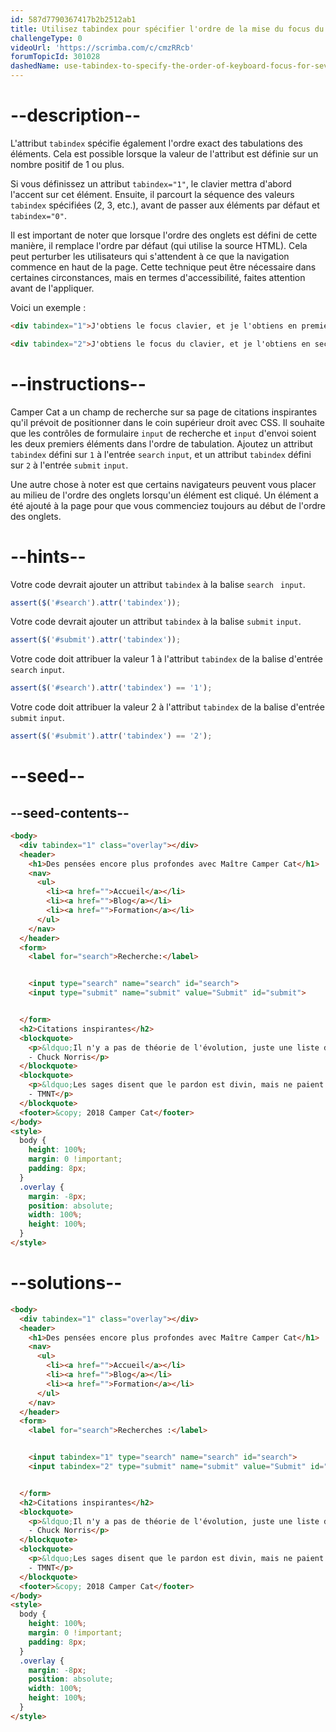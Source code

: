 ```yaml
---
id: 587d7790367417b2b2512ab1
title: Utilisez tabindex pour spécifier l'ordre de la mise du focus du clavier pour plusieurs éléments
challengeType: 0
videoUrl: 'https://scrimba.com/c/cmzRRcb'
forumTopicId: 301028
dashedName: use-tabindex-to-specify-the-order-of-keyboard-focus-for-several-elements
---
```


# --description--

L'attribut `tabindex` spécifie également l'ordre exact des tabulations des éléments. Cela est possible lorsque la valeur de l'attribut est définie sur un nombre positif de 1 ou plus.

Si vous définissez un attribut `tabindex="1"`, le clavier mettra d'abord l'accent sur cet élément. Ensuite, il parcourt la séquence des valeurs `tabindex` spécifiées (2, 3, etc.), avant de passer aux éléments par défaut et `tabindex="0"`.

Il est important de noter que lorsque l'ordre des onglets est défini de cette manière, il remplace l'ordre par défaut (qui utilise la source HTML). Cela peut perturber les utilisateurs qui s'attendent à ce que la navigation commence en haut de la page. Cette technique peut être nécessaire dans certaines circonstances, mais en termes d'accessibilité, faites attention avant de l'appliquer.

Voici un exemple :

```html
<div tabindex="1">J'obtiens le focus clavier, et je l'obtiens en premier !</div>
```

```html
<div tabindex="2">J'obtiens le focus du clavier, et je l'obtiens en second !</div>
```

# --instructions--

Camper Cat a un champ de recherche sur sa page de citations inspirantes qu'il prévoit de positionner dans le coin supérieur droit avec CSS. Il souhaite que les contrôles de formulaire `input` de recherche et `input` d'envoi soient les deux premiers éléments dans l'ordre de tabulation. Ajoutez un attribut `tabindex` défini sur `1` à l'entrée `search` `input`, et un attribut `tabindex` défini sur `2` à l'entrée `submit` `input`.

Une autre chose à noter est que certains navigateurs peuvent vous placer au milieu de l'ordre des onglets lorsqu'un élément est cliqué. Un élément a été ajouté à la page pour que vous commenciez toujours au début de l'ordre des onglets.

# --hints--

Votre code devrait ajouter un attribut `tabindex` à la balise `search ` `input`.

```js
assert($('#search').attr('tabindex'));
```

Votre code devrait ajouter un attribut `tabindex` à la balise `submit` `input`.

```js
assert($('#submit').attr('tabindex'));
```

Votre code doit attribuer la valeur 1 à l'attribut `tabindex` de la balise d'entrée `search` `input`.

```js
assert($('#search').attr('tabindex') == '1');
```

Votre code doit attribuer la valeur 2 à l'attribut `tabindex` de la balise d'entrée `submit` `input`.

```js
assert($('#submit').attr('tabindex') == '2');
```

# --seed--

## --seed-contents--

```html
<body>
  <div tabindex="1" class="overlay"></div>
  <header>
    <h1>Des pensées encore plus profondes avec Maître Camper Cat</h1>
    <nav>
      <ul>
        <li><a href="">Accueil</a></li>
        <li><a href="">Blog</a></li>
        <li><a href="">Formation</a></li>
      </ul>
    </nav>
  </header>
  <form>
    <label for="search">Recherche:</label>


    <input type="search" name="search" id="search">
    <input type="submit" name="submit" value="Submit" id="submit">


  </form>
  <h2>Citations inspirantes</h2>
  <blockquote>
    <p>&ldquo;Il n'y a pas de théorie de l'évolution, juste une liste de créatures que j'ai laissé vivre.&rdquo;<br>
    - Chuck Norris</p>
  </blockquote>
  <blockquote>
    <p>&ldquo;Les sages disent que le pardon est divin, mais ne paient jamais le prix fort pour une pizza en retard.&rdquo;<br>
    - TMNT</p>
  </blockquote>
  <footer>&copy; 2018 Camper Cat</footer>
</body>
<style>
  body {
    height: 100%;
    margin: 0 !important;
    padding: 8px;
  }
  .overlay {
    margin: -8px;
    position: absolute;
    width: 100%;
    height: 100%;
  }
</style>
```

# --solutions--

```html
<body>
  <div tabindex="1" class="overlay"></div>
  <header>
    <h1>Des pensées encore plus profondes avec Maître Camper Cat</h1>
    <nav>
      <ul>
        <li><a href="">Accueil</a></li>
        <li><a href="">Blog</a></li>
        <li><a href="">Formation</a></li>
      </ul>
    </nav>
  </header>
  <form>
    <label for="search">Recherches :</label>


    <input tabindex="1" type="search" name="search" id="search">
    <input tabindex="2" type="submit" name="submit" value="Submit" id="submit">


  </form>
  <h2>Citations inspirantes</h2>
  <blockquote>
    <p>&ldquo;Il n'y a pas de théorie de l'évolution, juste une liste de créatures que j'ai laissé vivre.&rdquo;<br>
    - Chuck Norris</p>
  </blockquote>
  <blockquote>
    <p>&ldquo;Les sages disent que le pardon est divin, mais ne paient jamais le prix fort pour une pizza en retard.&rdquo;<br>
    - TMNT</p>
  </blockquote>
  <footer>&copy; 2018 Camper Cat</footer>
</body>
<style>
  body {
    height: 100%;
    margin: 0 !important;
    padding: 8px;
  }
  .overlay {
    margin: -8px;
    position: absolute;
    width: 100%;
    height: 100%;
  }
</style>
```
